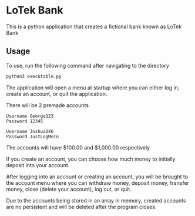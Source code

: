 # LoTek Bank
This is a python application that creates a fictional bank known as LoTek Bank


## Usage
To use, run the following command after navigating to the directory

```bash
python3 executable.py
```

The application will open a menu at startup where you can either log in, create an account, or quit the application.  

There will be 2 premade accounts
```
Username George123
Password 12345

Username Joshua246
Password JustLogMeIn
```

The accounts will have $100.00 and $1,000.00 respectively

If you create an account, you can choose how much money to initially deposit into your account. 

After logging into an account or creating an account, you will be brought to the account menu where you can withdraw money, deposit money, transfer money, close (delete your account), log out, or quit. 


Due to the accounts being stored in an array in memory, created accounts are no persistent and will be deleted after the program closes. 